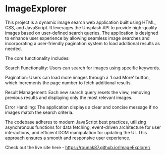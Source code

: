 # ImageExplorer
This project is a dynamic image search web application built using HTML, CSS, and JavaScript. It leverages the Unsplash API to provide high-quality images based on user-defined search queries. The application is designed to enhance user experience by allowing seamless image searches and incorporating a user-friendly pagination system to load additional results as needed.

The core functionality includes:

Search Functionality: Users can search for images using specific keywords.

Pagination: Users can load more images through a 'Load More' button, which increments the page number to fetch additional results.

Result Management: Each new search query resets the view, removing previous results and displaying only the most relevant images.

Error Handling: The application displays a clear and concise message if no images match the search criteria.

The codebase adheres to modern JavaScript best practices, utilizing asynchronous functions for data fetching, event-driven architecture for user interactions, and efficient DOM manipulation for updating the UI. This approach ensures a smooth and responsive user experience.

Check out the live site here - https://rounak87.github.io/ImageExplorer/
